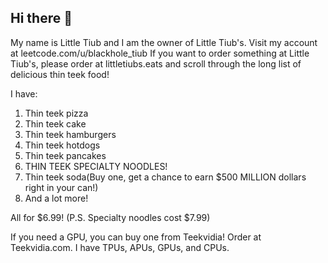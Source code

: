 ## Hi there 👋

My name is Little Tiub and I am the owner of Little Tiub's. Visit my account at leetcode.com/u/blackhole_tiub
If you want to order something at Little Tiub's, please order at littletiubs.eats and scroll through the long list of delicious thin teek food!


I have:
1. Thin teek pizza
2. Thin teek cake
3. Thin teek hamburgers
4. Thin teek hotdogs
5. Thin teek pancakes
6. THIN TEEK SPECIALTY NOODLES!
7. Thin teek soda(Buy one, get a chance to earn $500 MILLION dollars right in your can!)
8. And a lot more!

All for $6.99!
(P.S. Specialty noodles cost $7.99)

If you need a GPU, you can buy one from Teekvidia! Order at Teekvidia.com.
I have TPUs, APUs, GPUs, and CPUs.
